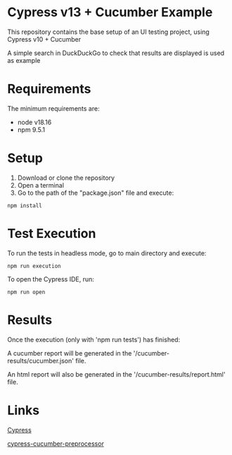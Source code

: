 # Cypress v13 + Cucumber Example

This repository contains the base setup of an UI testing project, using Cypress v10 + Cucumber

A simple search in DuckDuckGo to check that results are displayed is used as example

# Requirements

The minimum requirements are:

* node v18.16
* npm 9.5.1

# Setup

1. Download or clone the repository
2. Open a terminal
3. Go to the path of the "package.json" file and execute:

```
npm install
```

# Test Execution

To run the tests in headless mode, go to main directory and execute:

```
npm run execution
```

To open the Cypress IDE, run:

```
npm run open
```

# Results

Once the execution (only with 'npm run tests') has finished:

A cucumber report will be generated in the '/cucumber-results/cucumber.json' file.

An html report will also be generated in the '/cucumber-results/report.html' file.

# Links
    
[Cypress](<https://www.cypress.io/>)

[cypress-cucumber-preprocessor](<https://github.com/badeball/cypress-cucumber-preprocessor>)